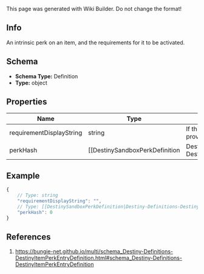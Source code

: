 <span class="wiki-builder">This page was generated with Wiki Builder. Do not change the format!</span>

## Info
An intrinsic perk on an item, and the requirements for it to be activated.

## Schema
* **Schema Type:** Definition
* **Type:** object

## Properties
Name | Type | Description
---- | ---- | -----------
requirementDisplayString | string | If this perk is not active, this is the string to show for whyit's not providing its benefits.
perkHash | [[DestinySandboxPerkDefinition|Destiny-Definitions-DestinySandboxPerkDefinition]]:ManifestDefinition:integer:uint32 | A hash identifier for the DestinySandboxPerkDefinition being provided on the item.

## Example
```javascript
{
    // Type: string
    "requirementDisplayString": "",
    // Type: [[DestinySandboxPerkDefinition|Destiny-Definitions-DestinySandboxPerkDefinition]]:ManifestDefinition:integer:uint32
    "perkHash": 0
}

```

## References
1. https://bungie-net.github.io/multi/schema_Destiny-Definitions-DestinyItemPerkEntryDefinition.html#schema_Destiny-Definitions-DestinyItemPerkEntryDefinition
